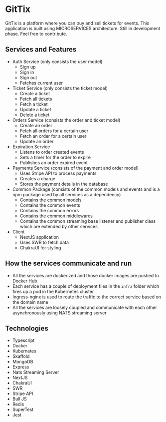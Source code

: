 # GitTix

GitTix is a platform where you can buy and sell tickets for events. This application is built using MICROSERVICES architecture. Still in development phase. Feel free to contribute.

## Services and Features

- Auth Service (only consists the user model)
  - Sign up
  - Sign in
  - Sign out
  - Fetches current user
- Ticket Service (only consists the ticket model)
  - Create a ticket
  - Fetch all tickets
  - Fetch a ticket
  - Update a ticket
  - Delete a ticket
- Orders Service (consists the order and ticket model)
  - Create an order
  - Fetch all orders for a certain user
  - Fetch an order for a certain user
  - Update an order
- Expiration Service
  - Listens to order created events
  - Sets a timer for the order to expire
  - Publishes an order expired event
- Payments Service (consists of the payment and order model)
  - Uses Stripe API to process payments
  - Creates a charge
  - Stores the payment details in the database
- Common Package (consists of the common models and events and is a npm package used by all services as a dependency)
  - Contains the common models
  - Contains the common events
  - Contains the common errors
  - Contains the common middlewares
  - Contains the common streaming base listener and publisher class which are extended by other services
- Client
  - NextJS application
  - Uses SWR to fetch data
  - ChakraUI for styling

## How the services communicate and run

- All the services are dockerized and those docker images are pushed to Docker Hub
- Each service has a couple of deployment files in the `infra` folder which fires up a pod in the Kubernetes cluster
- Ingress-nginx is used to route the traffic to the correct service based on the domain name
- All the services are loosely coupled and communicate with each other asynchronously using NATS streaming server
  
## Technologies

- Typescript
- Docker
- Kubernetes
- Skaffold
- MongoDB
- Express
- Nats Streaming Server
- NextJS
- ChakraUI
- SWR
- Stripe API
- Bull JS
- Redis
- SuperTest
- Jest
